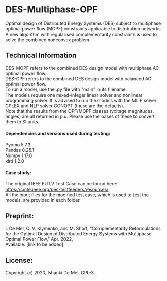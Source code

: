 # DES-Multiphase-OPF
 Optimal design of Distributed Energy Systems (DES) subject to multiphase optimal power flow (MOPF) constraints applicable to distribution networks. A new algorithm with regularised complementarity constraints is used to solve the combined nonconvex problem.

## Technical Information
DES-MOPF refers to the combined DES design model with multiphase AC optimal power flow. 
\
DES-OPF refers to the combined DES design model with balanced AC optimal power flow. 
\
To run a model, use the .py file with "main" in its filename. 
\
The models require one mixed-integer linear solver and nonlinear programming solver.
It is advised to run the models with the MILP solver CPLEX and NLP solver CONOPT (these are the defaults). 
\
Note that the results from the OPF/MOPF classes (voltage magnitudes, angles)
are all returned in p.u. Please use the bases of these to convert them to SI units. 
#### Dependencies and versions used during testing:
Pyomo 5.7.3  \
Pandas 0.25.1 \
Numpy 1.17.0 \
xlrd 1.2.0  

#### Case study:
The original IEEE EU LV Test Case can be found here: 
\
https://cmte.ieee.org/pes-testfeeders/resources/
\
All the input files for the modified test case, which is used to test the models, are provided in each folder. 

## Preprint:
I. De Mel, O. V. Klymenko, and M. Short, “Complementarity Reformulations for the Optimal Design of Distributed Energy Systems with Multiphase Optimal Power Flow,” Apr. 2022, 
\
Available: [link to be added].

## License:
Copyright (c) 2020, Ishanki De Mel. GPL-3.
